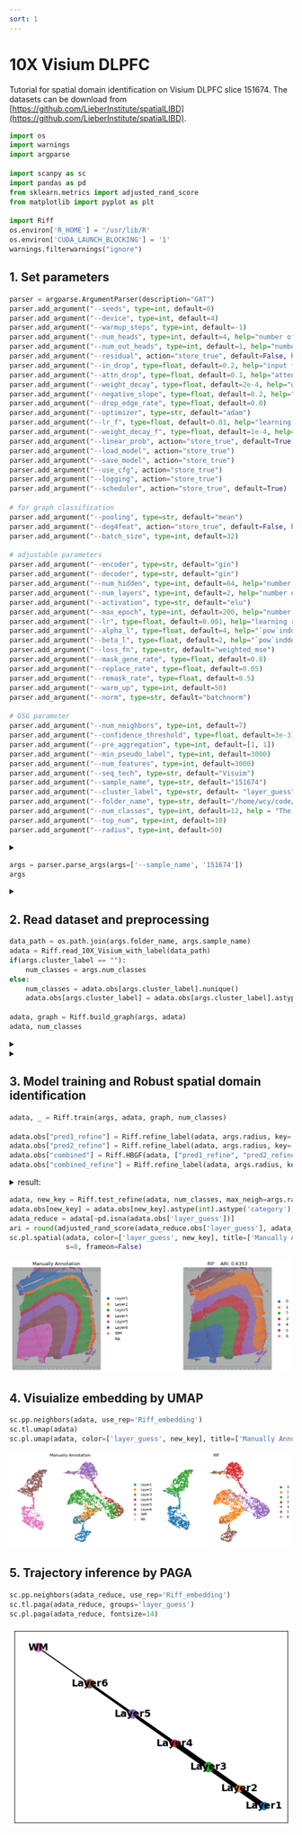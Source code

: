 ```yaml
---
sort: 1
---
```


# 10X Visium DLPFC

Tutorial for spatial domain identification on Visium DLPFC slice 151674.
The datasets can be download from [https://github.com/LieberInstitute/spatialLIBD](https://github.com/LieberInstitute/spatialLIBD).


```python
import os
import warnings
import argparse

import scanpy as sc
import pandas as pd
from sklearn.metrics import adjusted_rand_score
from matplotlib import pyplot as plt

import Riff
os.environ['R_HOME'] = '/usr/lib/R'
os.environ['CUDA_LAUNCH_BLOCKING'] = '1'
warnings.filterwarnings("ignore")
```

## 1. Set parameters
```python
parser = argparse.ArgumentParser(description="GAT")
parser.add_argument("--seeds", type=int, default=0)
parser.add_argument("--device", type=int, default=4)
parser.add_argument("--warmup_steps", type=int, default=-1)
parser.add_argument("--num_heads", type=int, default=4, help="number of hidden attention heads")
parser.add_argument("--num_out_heads", type=int, default=1, help="number of output attention heads")
parser.add_argument("--residual", action="store_true", default=False, help="use residual connection")
parser.add_argument("--in_drop", type=float, default=0.2, help="input feature dropout")
parser.add_argument("--attn_drop", type=float, default=0.1, help="attention dropout")
parser.add_argument("--weight_decay", type=float, default=2e-4, help="weight decay")
parser.add_argument("--negative_slope", type=float, default=0.2, help="the negative slope of leaky relu for GAT")
parser.add_argument("--drop_edge_rate", type=float, default=0.0)
parser.add_argument("--optimizer", type=str, default="adam")
parser.add_argument("--lr_f", type=float, default=0.01, help="learning rate for evaluation")
parser.add_argument("--weight_decay_f", type=float, default=1e-4, help="weight decay for evaluation")
parser.add_argument("--linear_prob", action="store_true", default=True)
parser.add_argument("--load_model", action="store_true")
parser.add_argument("--save_model", action="store_true")
parser.add_argument("--use_cfg", action="store_true")
parser.add_argument("--logging", action="store_true")
parser.add_argument("--scheduler", action="store_true", default=True)

# for graph classification
parser.add_argument("--pooling", type=str, default="mean")
parser.add_argument("--deg4feat", action="store_true", default=False, help="use node degree as input feature")
parser.add_argument("--batch_size", type=int, default=32)

# adjustable parameters
parser.add_argument("--encoder", type=str, default="gin")
parser.add_argument("--decoder", type=str, default="gin")
parser.add_argument("--num_hidden", type=int, default=64, help="number of hidden units")
parser.add_argument("--num_layers", type=int, default=2, help="number of hidden layers")
parser.add_argument("--activation", type=str, default="elu")
parser.add_argument("--max_epoch", type=int, default=200, help="number of training epochs")
parser.add_argument("--lr", type=float, default=0.001, help="learning rate")
parser.add_argument("--alpha_l", type=float, default=4, help="`pow`inddex for `sce` loss")
parser.add_argument("--beta_l", type=float, default=2, help="`pow`inddex for `weighted_mse` loss")   
parser.add_argument("--loss_fn", type=str, default="weighted_mse")
parser.add_argument("--mask_gene_rate", type=float, default=0.8)
parser.add_argument("--replace_rate", type=float, default=0.05)
parser.add_argument("--remask_rate", type=float, default=0.5)
parser.add_argument("--warm_up", type=int, default=50)
parser.add_argument("--norm", type=str, default="batchnorm")

# GSG parameter
parser.add_argument("--num_neighbors", type=int, default=7)
parser.add_argument("--confidence_threshold", type=float, default=3e-3)
parser.add_argument("--pre_aggregation", type=int, default=[1, 1]) 
parser.add_argument("--min_pseudo_label", type=int, default=3000)
parser.add_argument("--num_features", type=int, default=3000)
parser.add_argument("--seq_tech", type=str, default="Visuim")
parser.add_argument("--sample_name", type=str, default="151674")
parser.add_argument("--cluster_label", type=str, default= "layer_guess")
parser.add_argument("--folder_name", type=str, default="/home/wcy/code/datasets/10X/")  
parser.add_argument("--num_classes", type=int, default=12, help = "The number of clusters")
parser.add_argument("--top_num", type=int, default=10)
parser.add_argument("--radius", type=int, default=50)
```
<details>
  <summary> </summary>
    Namespace(activation='elu', alpha_l=4, attn_drop=0.1, batch_size=32, beta_l=2, cluster_label='layer_guess', confidence_threshold=0.003, decoder='gin', deg4feat=False, device=4, drop_edge_rate=0.0, encoder='gin', folder_name='/home/wcy/code/datasets/10X/', in_drop=0.2, linear_prob=True, load_model=False, logging=False, loss_fn='weighted_mse', lr=0.001, lr_f=0.01, mask_gene_rate=0.8, max_epoch=200, min_pseudo_label=3000, negative_slope=0.2, norm='batchnorm', num_classes=12, num_features=3000, num_heads=4, num_hidden=64, num_layers=2, num_neighbors=7, num_out_heads=1, optimizer='adam', pooling='mean', pre_aggregation=[1, 1], radius=50, remask_rate=0.5, replace_rate=0.05, residual=False, sample_name='151509', save_model=False, scheduler=True, seeds=0, seq_tech='Visuim', top_num=10, use_cfg=False, warm_up=50, warmup_steps=-1, weight_decay=0.0002, weight_decay_f=0.0001)
  
</details>

```python
args = parser.parse_args(args=['--sample_name', '151674']) 
args
```

<details>
<summary> </summary>
    Namespace(activation='elu', alpha_l=4, attn_drop=0.1, batch_size=32, beta_l=2, cluster_label='layer_guess', confidence_threshold=0.003, decoder='gin', deg4feat=False, device=4, drop_edge_rate=0.0, encoder='gin', folder_name='/home/wcy/code/datasets/10X/', in_drop=0.2, linear_prob=True, load_model=False, logging=False, loss_fn='weighted_mse', lr=0.001, lr_f=0.01, mask_gene_rate=0.8, max_epoch=200, min_pseudo_label=3000, negative_slope=0.2, norm='batchnorm', num_classes=12, num_features=3000, num_heads=4, num_hidden=64, num_layers=2, num_neighbors=7, num_out_heads=1, optimizer='adam', pooling='mean', pre_aggregation=[1, 1], radius=50, remask_rate=0.5, replace_rate=0.05, residual=False, sample_name='151674', save_model=False, scheduler=True, seeds=0, seq_tech='Visuim', top_num=10, use_cfg=False, warm_up=50, warmup_steps=-1, weight_decay=0.0002, weight_decay_f=0.0001)
</details>

## 2. Read dataset and preprocessing
```python
data_path = os.path.join(args.folder_name, args.sample_name)
adata = Riff.read_10X_Visium_with_label(data_path)
if(args.cluster_label == ""):
    num_classes = args.num_classes
else:
    num_classes = adata.obs[args.cluster_label].nunique()
    adata.obs[args.cluster_label] = adata.obs[args.cluster_label].astype('category')
    
adata, graph = Riff.build_graph(args, adata)
adata, num_classes
```
<details>
<summary> </summary>
    =============== Contructing graph ================= <br />
    fitting ...  <br />
    |======================================================================| 100%  <br />
    fitting ...  <br />
    |======================================================================| 100%
</details>
<details>
<summary> </summary>
(AnnData object with n_obs × n_vars = 3673 × 3000
     obs: 'barcode', 'sample_name', 'tissue', 'row', 'col', 'imagerow', 'imagecol', 'Cluster', 'height', 'width', 'sum_umi', 'sum_gene', 'subject', 'position', 'replicate', 'subject_position', 'discard', 'key', 'cell_count', 'SNN_k50_k4', 'SNN_k50_k5', 'SNN_k50_k6', 'SNN_k50_k7', 'SNN_k50_k8', 'SNN_k50_k9', 'SNN_k50_k10', 'SNN_k50_k11', 'SNN_k50_k12', 'SNN_k50_k13', 'SNN_k50_k14', 'SNN_k50_k15', 'SNN_k50_k16', 'SNN_k50_k17', 'SNN_k50_k18', 'SNN_k50_k19', 'SNN_k50_k20', 'SNN_k50_k21', 'SNN_k50_k22', 'SNN_k50_k23', 'SNN_k50_k24', 'SNN_k50_k25', 'SNN_k50_k26', 'SNN_k50_k27', 'SNN_k50_k28', 'GraphBased', 'Maynard', 'Martinowich', 'Layer', 'layer_guess', 'layer_guess_reordered', 'layer_guess_reordered_short', 'expr_chrM', 'expr_chrM_ratio', 'SpatialDE_PCA', 'SpatialDE_pool_PCA', 'HVG_PCA', 'pseudobulk_PCA', 'markers_PCA', 'SpatialDE_UMAP', 'SpatialDE_pool_UMAP', 'HVG_UMAP', 'pseudobulk_UMAP', 'markers_UMAP', 'SpatialDE_PCA_spatial', 'SpatialDE_pool_PCA_spatial', 'HVG_PCA_spatial', 'pseudobulk_PCA_spatial', 'markers_PCA_spatial', 'SpatialDE_UMAP_spatial', 'SpatialDE_pool_UMAP_spatial', 'HVG_UMAP_spatial', 'pseudobulk_UMAP_spatial', 'markers_UMAP_spatial', 'pseudo_label', 'uncertainty', 'pseudo_label_scaled', 'uncertainty_scaled'
     var: 'gene_ids', 'feature_types', 'genome', 'n_cells', 'highly_variable', 'highly_variable_rank', 'means', 'variances', 'variances_norm', 'mean', 'std'
     uns: 'spatial', 'hvg', 'log1p'
     obsm: 'spatial', 'emb_pca', 'mclust_prob', 'mclust_prob_scaled',
 7)
</details>


## 3. Model training and Robust spatial domain identification
```python
adata, _ = Riff.train(args, adata, graph, num_classes)

adata.obs["pred1_refine"] = Riff.refine_label(adata, args.radius, key='cluster_pred1')
adata.obs["pred2_refine"] = Riff.refine_label(adata, args.radius, key='cluster_pred2')
adata.obs["combined"] = Riff.HBGF(adata, ["pred1_refine", "pred2_refine"], num_classes, top_num=args.top_num)
adata.obs["combined_refine"] = Riff.refine_label(adata, args.radius, key='combined')
```
<details>
<summary>result: </summary>
    =============== Building model ===============  <br />
    =============== Start training ===============   <br />
    ===================== Clustering =======================  <br />
    # Epoch 199: train_loss: 0.02, ari: 0.62, ari: 0.66, ari: 0.66: 100%|█████████████████████████████████████████████████████████████████████████████████████████████████████████████████████████████████████████████████████| 200/200 [00:15<00:00, 12.90it/s] 
     <br /> ===================== Imputation =======================  <br />
    100%|█████████████████████████████████████████████████████████████████████████████████████████████████████████████████████████████████████████████████████████████████████████████████████████████████████████████████████| 300/300 [00:18<00:00, 16.12it/s]
    =================== Combining Result ===================
</details>

```python
adata, new_key = Riff.test_refine(adata, num_classes, max_neigh=args.radius, key='combined', refined_key='combined_refine')
adata.obs[new_key] = adata.obs[new_key].astype(int).astype('category') 
adata_reduce = adata[~pd.isna(adata.obs['layer_guess'])]
ari = round(adjusted_rand_score(adata_reduce.obs['layer_guess'], adata_reduce.obs[new_key]), 4)
sc.pl.spatial(adata, color=['layer_guess', new_key], title=['Manually Annotation', 'RIF    ARI: '+str(ari)], 
              s=8, frameon=False)
```

![](https://github.com/DDDoGGie/RIF/raw/gh-pages/docs/Figures/SDI/SDI_DLPFC_domain.png)


## 4. Visuialize embedding by UMAP
```python
sc.pp.neighbors(adata, use_rep='Riff_embedding')
sc.tl.umap(adata)
sc.pl.umap(adata, color=['layer_guess', new_key], title=['Manually Annotation', 'RIF'], frameon=False)
```

![](https://github.com/DDDoGGie/RIF/raw/gh-pages/docs/Figures/SDI/SDI_DLPFC_umap.png)

## 5. Trajectory inference by PAGA
```python
sc.pp.neighbors(adata_reduce, use_rep='Riff_embedding')
sc.tl.paga(adata_reduce, groups='layer_guess')
sc.pl.paga(adata_reduce, fontsize=14)
```

![](https://github.com/DDDoGGie/RIF/raw/gh-pages/docs/Figures/SDI/SDI_DLPFC_paga.png)
